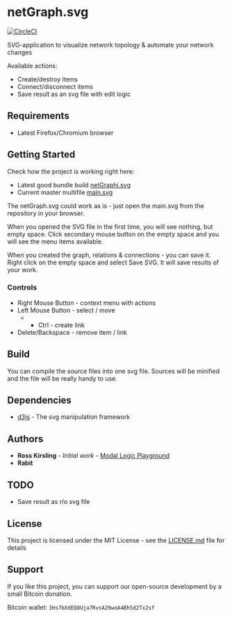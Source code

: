 netGraph.svg
============

[![CircleCI](https://img.shields.io/circleci/project/github/rabits/netGraph.svg/master.svg)](https://circleci.com/gh/rabits/netGraph.svg)

SVG-application to visualize network topology & automate your network changes

Available actions:
* Create/destroy items
* Connect/disconnect items
* Save result as an svg file with edit logic

## Requirements

* Latest Firefox/Chromium browser

## Getting Started

Check how the project is working right here:
* Latest good bundle build [netGraphi.svg](https://circleci.com/api/v1.1/project/github/rabits/netGraph.svg/latest/artifacts/0/home/circleci/netGraph.svg/out/netGraph.svg?branch=master&filter=successful)
* Current master multifile [main.svg](https://rabits.github.io/netGraph.svg/main.svg)

The netGraph.svg could work as is - just open the main.svg from the repository in your browser.

When you opened the SVG file in the first time, you will see nothing, but empty space. Click
secondary mouse button on the empty space and you will see the menu items available.

When you created the graph, relations & connections - you can save it. Right click on the empty
space and select Save SVG. It will save results of your work.

### Controls

* Right Mouse Button - context menu with actions
* Left Mouse Button - select / move
  * + Ctrl - create link
* Delete/Backspace - remove item / link

## Build

You can compile the source files into one svg file. Sources will be minified and the file will be
really handy to use.

## Dependencies

* [d3js](https://d3js.org/) - The svg manipulation framework

## Authors

* **Ross Kirsling** - *Initial work* - [Modal Logic Playground](https://github.com/rkirsling/modallogic)
* **Rabit**

## TODO

* Save result as r/o svg file

## License

This project is licensed under the MIT License - see the [LICENSE.md](LICENSE.md) file for details

## Support

If you like this project, you can support our open-source development by a small Bitcoin donation.

Bitcoin wallet: `3Hs7bXdEQ8Uja7RvsA29woA4Bh5d2Tx2sf`
